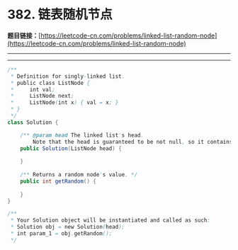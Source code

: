 # 382. 链表随机节点

**题目链接：**[https://leetcode-cn.com/problems/linked-list-random-node](https://leetcode-cn.com/problems/linked-list-random-node)

---

<Cards card="leetcode_382_linked-list-random-node"></Cards>

---

```java
/**
 * Definition for singly-linked list.
 * public class ListNode {
 *     int val;
 *     ListNode next;
 *     ListNode(int x) { val = x; }
 * }
 */
class Solution {

    /** @param head The linked list's head.
        Note that the head is guaranteed to be not null, so it contains at least one node. */
    public Solution(ListNode head) {
        
    }
    
    /** Returns a random node's value. */
    public int getRandom() {
        
    }
}

/**
 * Your Solution object will be instantiated and called as such:
 * Solution obj = new Solution(head);
 * int param_1 = obj.getRandom();
 */
```